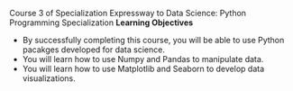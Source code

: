 Course 3 of Specialization  Expressway to Data Science: Python Programming Specialization
**Learning Objectives**

- By successfully completing this course, you will be able to use Python pacakges developed for data science.
- You will learn how to use Numpy and Pandas to manipulate data.
- You will learn how to use Matplotlib and Seaborn to develop data visualizations.
